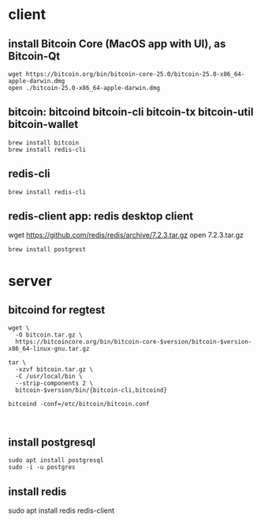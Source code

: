 # client
## install Bitcoin Core (MacOS app with UI), as Bitcoin-Qt
```shell
wget https://bitcoin.org/bin/bitcoin-core-25.0/bitcoin-25.0-x86_64-apple-darwin.dmg
open ./bitcoin-25.0-x86_64-apple-darwin.dmg
```

## bitcoin: bitcoind bitcoin-cli bitcoin-tx bitcoin-util bitcoin-wallet 
```shell
brew install bitcoin
brew install redis-cli
```

## redis-cli
```shell
brew install redis-cli
```

## redis-client app: redis desktop client
wget https://github.com/redis/redis/archive/7.2.3.tar.gz
open 7.2.3.tar.gz

```shell
brew install postgrest
```


# server
## bitcoind for regtest
```shell
wget \
  -O bitcoin.tar.gz \
  https://bitcoincore.org/bin/bitcoin-core-$version/bitcoin-$version-x86_64-linux-gnu.tar.gz

tar \
  -xzvf bitcoin.tar.gz \
  -C /usr/local/bin \
  --strip-components 2 \
  bitcoin-$version/bin/{bitcoin-cli,bitcoind}

bitcoind -conf=/etc/bitcoin/bitcoin.conf  



```
## install postgresql
```shell
sudo apt install postgresql
sudo -i -u postgres
```

## install redis
sudo apt install redis redis-client